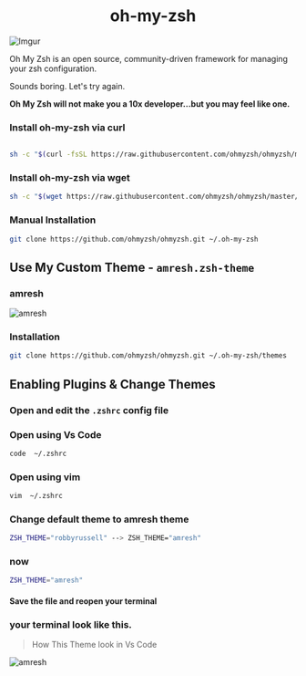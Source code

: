 <h1 align="center">oh-my-zsh</h1>

![Imgur](https://i.imgur.com/SM441j1.png)

Oh My Zsh is an open source, community-driven framework for managing your zsh configuration.

Sounds boring. Let's try again.

**Oh My Zsh will not make you a 10x developer...but you may feel like one.**



### Install oh-my-zsh via curl

```bash

sh -c "$(curl -fsSL https://raw.githubusercontent.com/ohmyzsh/ohmyzsh/master/tools/install.sh)"

```

### Install oh-my-zsh via wget

```bash
sh -c "$(wget https://raw.githubusercontent.com/ohmyzsh/ohmyzsh/master/tools/install.sh -O -)"
```
### Manual Installation 

```sh
git clone https://github.com/ohmyzsh/ohmyzsh.git ~/.oh-my-zsh
```

## Use My Custom Theme - ```amresh.zsh-theme```

### amresh

![amresh](https://i.imgur.com/aT6Od6S.png)


### Installation

```sh
git clone https://github.com/ohmyzsh/ohmyzsh.git ~/.oh-my-zsh/themes
```


## Enabling Plugins & Change Themes

### Open and edit the ```.zshrc``` config file

### Open using Vs Code

```sh
code  ~/.zshrc
```
### Open using vim
```sh
vim  ~/.zshrc
```


### Change default theme to amresh theme

```sh
ZSH_THEME="robbyrussell" --> ZSH_THEME="amresh"
```

### now
```sh
ZSH_THEME="amresh"
```

#### Save the file and reopen your terminal

### your terminal look like this.

> How This Theme look in Vs Code

![amresh](https://i.imgur.com/SM441j1.png)